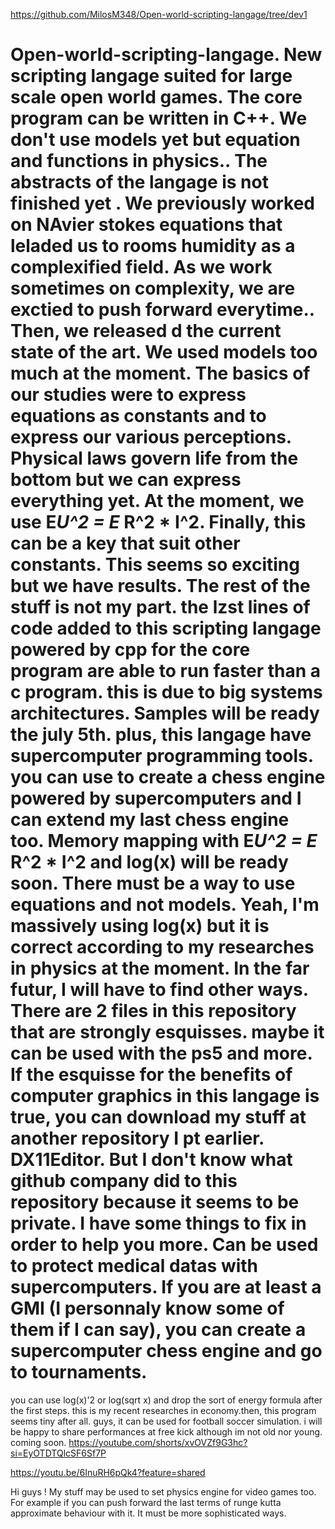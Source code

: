 https://github.com/MilosM348/Open-world-scripting-langage/tree/dev1



# Open-world-scripting-langage. New scripting langage suited for large scale open world games. The core program can be written in C++. We don't use models yet but equation and functions in physics.. The abstracts of the langage is not finished yet . We previously worked on NAvier stokes equations that leladed us to  rooms humidity as a complexified field. As we work sometimes on complexity, we are exctied to push forward everytime.. Then, we released d the current state of the art. We used models too much at the moment. The basics of our studies were to express equations as constants and to express our various perceptions. Physical laws govern life from the bottom but we can express everything yet. At the moment, we use E*U^2 = E* R^2 * I^2. Finally, this can be a key that suit other constants. This seems so exciting but we have results. The rest of the stuff is not my part. the lzst lines of  code added to this scripting langage powered by cpp for the core program are able to run faster than a c program. this is due to big systems architectures. Samples will be ready the july 5th. plus, this langage have supercomputer programming tools. you can use to create a chess engine powered by supercomputers and I can extend my last chess engine too. Memory mapping with E*U^2 = E* R^2 * I^2 and log(x) will be ready soon. There must be a way to use equations and not models. Yeah, I'm massively using log(x) but it is correct according to my researches in physics at the moment. In the far futur, I will have to find other ways. There are 2 files in this repository that are strongly esquisses. maybe it can be used with the ps5 and more. If the esquisse for the benefits of computer graphics in this langage is true, you can download my stuff at another repository I pt earlier. DX11Editor. But I don't know what github company did to this repository because it seems to be private. I have some things to fix in order to help you more. Can be used to protect medical datas with supercomputers. If you are at least a GMI (I personnaly know some of them if I can say), you can create a supercomputer chess engine and go to tournaments.
you can use log(x)'2 or log(sqrt x) and drop the sort of energy formula after the first steps. this is my recent researches in economy.then, this program seems tiny after all.
guys, it can be used for football soccer simulation. i will be happy to share performances at free kick although im not old nor young. coming soon.
https://youtube.com/shorts/xvOVZf9G3hc?si=EyOTDTQlcSF6Sf7P

https://youtu.be/6InuRH6pQk4?feature=shared

Hi guys ! My stuff may be used to set physics engine for video games too. For example if you can push forward the last terms of runge kutta approximate behaviour with it.
It must be more sophisticated ways.
